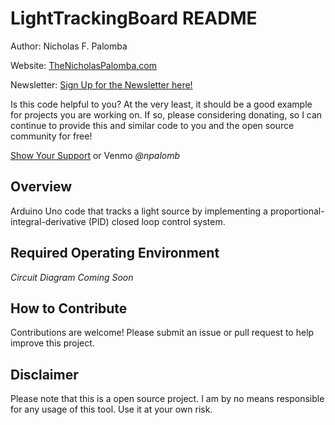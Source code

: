 # LightTrackingBoard README

Author: Nicholas F. Palomba

Website: [TheNicholasPalomba.com](https://www.thenicholaspalomba.com/)

Newsletter: [Sign Up for the Newsletter here!](https://www.thenicholaspalomba.com/signup)

Is this code helpful to you? At the very least, it should be a good example for projects you are working on. If so, please considering donating, so I can continue to provide this and similar code to you and the open source community for free!

[Show Your Support](https://checkout.square.site/merchant/JFF17AN4T61GH/checkout/V54WF2SZKRIPSZIHCDL2SCQA) or Venmo *@npalomb*

## Overview

Arduino Uno code that tracks a light source by implementing a proportional-integral-derivative (PID) closed loop control system.

## Required Operating Environment
*Circuit Diagram Coming Soon*

## How to Contribute
Contributions are welcome! Please submit an issue or pull request to help improve this project.

## Disclaimer
Please note that this is a open source project. I am by no means responsible for any usage of this tool. Use it at your own risk.
